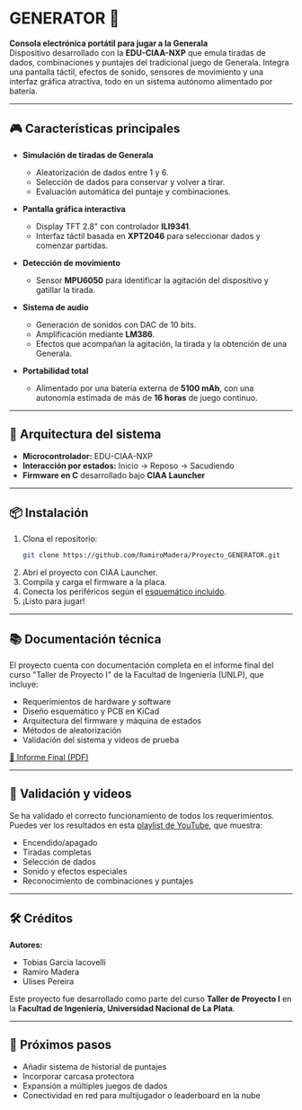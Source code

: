 # GENERATOR 🎲  
**Consola electrónica portátil para jugar a la Generala**  
Dispositivo desarrollado con la **EDU-CIAA-NXP** que emula tiradas de dados, combinaciones y puntajes del tradicional juego de Generala. Integra una pantalla táctil, efectos de sonido, sensores de movimiento y una interfaz gráfica atractiva, todo en un sistema autónomo alimentado por batería.

---

## 🎮 Características principales

- **Simulación de tiradas de Generala**
  - Aleatorización de dados entre 1 y 6.
  - Selección de dados para conservar y volver a tirar.
  - Evaluación automática del puntaje y combinaciones.

- **Pantalla gráfica interactiva**
  - Display TFT 2.8" con controlador **ILI9341**.
  - Interfaz táctil basada en **XPT2046** para seleccionar dados y comenzar partidas.

- **Detección de movimiento**
  - Sensor **MPU6050** para identificar la agitación del dispositivo y gatillar la tirada.

- **Sistema de audio**
  - Generación de sonidos con DAC de 10 bits.
  - Amplificación mediante **LM386**.
  - Efectos que acompañan la agitación, la tirada y la obtención de una Generala.

- **Portabilidad total**
  - Alimentado por una batería externa de **5100 mAh**, con una autonomía estimada de más de **16 horas** de juego continuo.

---

## 🧠 Arquitectura del sistema

- **Microcontrolador:** EDU-CIAA-NXP  
- **Interacción por estados:** Inicio → Reposo → Sacudiendo 
- **Firmware en C** desarrollado bajo **CIAA Launcher** 

---

## 📦 Instalación

1. Clona el repositorio:
   ```bash
   git clone https://github.com/RamiroMadera/Proyecto_GENERATOR.git
   ```
2. Abrí el proyecto con CIAA Launcher.
3. Compila y carga el firmware a la placa.
4. Conecta los periféricos según el [esquemático incluido](https://github.com/RamiroMadera/Proyecto_GENERATOR/blob/main/kicad/GENERATOR_Esquematico.pdf).
5. ¡Listo para jugar!

---

## 📚 Documentación técnica

El proyecto cuenta con documentación completa en el informe final del curso "Taller de Proyecto I" de la Facultad de Ingeniería (UNLP), que incluye:

- Requerimientos de hardware y software
- Diseño esquemático y PCB en KiCad
- Arquitectura del firmware y máquina de estados
- Métodos de aleatorización
- Validación del sistema y videos de prueba

[📄 Informe Final (PDF)](https://github.com/RamiroMadera/Proyecto_GENERATOR/blob/main/docs/InformeFinal-Grupo8-TallerDeProyectoI.pdf)

---

## 🧪 Validación y videos

Se ha validado el correcto funcionamiento de todos los requerimientos. Puedes ver los resultados en esta [playlist de YouTube](https://www.youtube.com/playlist?list=PLVBSSKjP-CQ1Y1-SsgbkpVqvSBivJ-5Vr), que muestra:

- Encendido/apagado  
- Tiradas completas  
- Selección de dados  
- Sonido y efectos especiales  
- Reconocimiento de combinaciones y puntajes

---

## 🛠️ Créditos

**Autores:**  
- Tobias Garcia Iacovelli  
- Ramiro Madera  
- Ulises Pereira  

Este proyecto fue desarrollado como parte del curso **Taller de Proyecto I** en la **Facultad de Ingeniería, Universidad Nacional de La Plata**.

---

## 🚀 Próximos pasos

- Añadir sistema de historial de puntajes  
- Incorporar carcasa protectora  
- Expansión a múltiples juegos de dados  
- Conectividad en red para multijugador o leaderboard en la nube